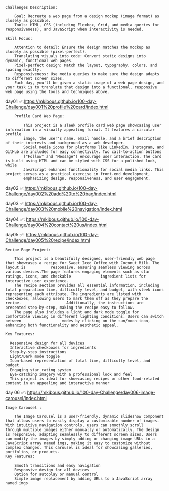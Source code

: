 
    Challenges Description:
    
        Goal: Recreate a web page from a design mockup (image format) as closely as possible.
        Tools: HTML, CSS (including Flexbox, Grid, and media queries for responsiveness), and JavaScript when interactivity is needed.

    Skill Focus:
  
        Attention to detail: Ensure the design matches the mockup as closely as possible (pixel-perfect).
        Translating visuals into code: Convert static designs into dynamic, functional web pages.
        Pixel-perfect design: Match the layout, typography, colors, and spacing exactly.
        Responsiveness: Use media queries to make sure the design adapts to different screen sizes.
        Each day, you'll be given a static image of a web page design, and your task is to translate that design into a functional, responsive web page using the tools and techniques above.

day01 ✅:https://mkibous.github.io/100-day-Challenge/day001%20profile%20card/index.html

        Profile Card Web Page:
        
            This project is a sleek profile card web page showcasing user information in a visually appealing format. It features a circular profile
            image, the user's name, email handle, and a brief description of their interests and background as a web developer.
            Social media icons for platforms like LinkedIn, Instagram, and GitHub are included for easy connectivity. Two call-to-action buttons                    
            ("Follow" and "Message") encourage user interaction. The card is built using HTML and can be styled with CSS for a polished look, while                 
            JavaScript enhances functionality for social media links. This project serves as a practical exercise in front-end development,                         
            emphasizing design, responsiveness, and user engagement.

day02 ✅:https://mkibous.github.io/100-day-Challenge/day002%20add%20to%20bag/index.html

day03 ✅:https://mkibous.github.io/100-day-Challenge/day003%20mobile%20navigation/index.html

day04 ✅: https://mkibous.github.io/100-day-Challenge/day004%20contact%20us/index.html

day05 ✅: https://mkibous.github.io/100-day-Challenge/day005%20recipe/index.html

    Recipe Page Project:

        This project is a beautifully designed, user-friendly web page that showcases a recipe for Sweet Iced Coffee with Coconut Milk. The layout is           responsive, ensuring seamless viewing across various devices.The page features engaging elements such as star ratings, icons, and checkable             ingredient lists for interactive user experience.
        The recipe section provides all essential information, including total preparation time, difficulty level, and budget, with sleek icons                 representing each attribute. The ingredients are listed with checkboxes, allowing users to mark them off as they prepare the recipe.                    Additionally, the instructions are presented step-by-step, making the recipe easy to follow.
        The page also includes a light and dark mode toggle for comfortable viewing in different lighting conditions. Users can switch between                  modes by clicking on the sun/moon icon, enhancing both functionality and aesthetic appeal.

    Key Features:

      Responsive design for all devices
      Interactive checkboxes for ingredients
      Step-by-step instructions
      Light/Dark mode toggle
      Icon-based representation of total time, difficulty level, and budget
      Engaging star rating system
      Eye-catching imagery with a professional look and feel
      This project is ideal for showcasing recipes or other food-related content in an appealing and interactive manner

day 06 ✅:  https://mkibous.github.io/100-day-Challenge/day006-image-carousel/index.html

    Image Carousel :

        The Image Carousel is a user-friendly, dynamic slideshow component that allows users to easily display a customizable number of images. With intuitive navigation controls, users can smoothly scroll                through multiple images either manually or automatically. The design is responsive, adapting seamlessly to different screen sizes. Users can modify the images by simply adding or changing image URLs in a             JavaScript array named imgs, making it easy to customize without complex changes. This carousel is ideal for showcasing galleries, portfolios, or products.
    Key Features:

        Smooth transitions and easy navigation
        Responsive design for all devices
        Option for autoplay or manual control
        Simple image replacement by adding URLs to a JavaScript array named imgs 
